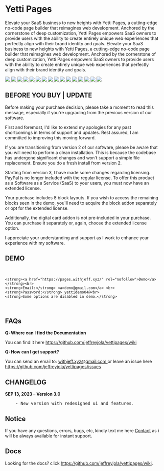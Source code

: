 # Yetti Pages
Elevate your SaaS business to new heights with Yetti Pages, a cutting-edge no-code page builder that reimagines web development. Anchored by the cornerstone of deep customization, Yetti Pages empowers SaaS owners to provide users with the ability to create entirely unique web experiences that perfectly align with their brand identity and goals.
Elevate your SaaS business to new heights with Yetti Pages, a cutting-edge no-code page builder that reimagines web development. Anchored by the cornerstone of deep customization, Yetti Pages empowers SaaS owners to provide users with the ability to create entirely unique web experiences that perfectly align with their brand identity and goals.

<a href="https://pages.withjeff.xyz/">
  <img src="https://i.ibb.co/2kv6xBk/Slide-16-9-15.png">
</a>
<a href="https://pages.withjeff.xyz/">
  <img src="https://i.ibb.co/wp61ttt/Slide-16-9-55.png">
</a>
<a href="https://pages.withjeff.xyz/">
  <img src="https://i.ibb.co/cNhzf6F/Slide-16-9-56.png">
</a>
<a href="https://pages.withjeff.xyz/">
  <img src="https://i.ibb.co/jJMWmfL/Slide-16-9-57.png">
</a>
<a href="https://pages.withjeff.xyz/">
  <img src="https://i.ibb.co/ZM3wkRg/Slide-16-9-58.png">
</a>
<a href="https://pages.withjeff.xyz/">
  <img src="https://i.ibb.co/dJKWg68/Slide-16-9-60.png">
</a>
<a href="https://pages.withjeff.xyz/">
  <img src="https://i.ibb.co/xfZgmgf/Slide-16-9-71.jpg">
</a>
<a href="https://pages.withjeff.xyz/">
  <img src="https://i.ibb.co/cXY4MRg/Slide-16-9-59.png">
</a>
<a href="https://pages.withjeff.xyz/">
  <img src="https://i.ibb.co/vvj8Xd9/Slide-16-9-53.jpg">
</a>
<a href="https://pages.withjeff.xyz/">
  <img src="https://i.ibb.co/x6c6C3t/Slide-16-9-9.png">
</a>
<a href="https://pages.withjeff.xyz/">
  <img src="https://i.ibb.co/9Z5L3vh/Slide-16-9-81.png">
</a>
<a href="https://pages.withjeff.xyz/">
  <img src="https://i.ibb.co/mTVRvwx/Slide-16-9-65.jpg">
</a>
<a href="https://pages.withjeff.xyz/">
  <img src="https://i.ibb.co/gSYw7WS/Slide-16-9-77.png">
</a>
<a href="https://pages.withjeff.xyz/">
  <img src="https://i.ibb.co/VwZW4qC/Slide-16-9-54.jpg">
</a>
<a href="https://pages.withjeff.xyz/">
  <img src="https://i.ibb.co/W3zkhXJ/Slide-16-9-74.jpg">
</a>
<a href="https://wa.me/+2348104199676">
  <img src="https://images.jeffjola.com/Rio/RIO EXPORT 20.png">
</a>
<h2>BEFORE YOU BUY | UPDATE</h2>
<p>Before making your purchase decision, please take a moment to read this message, especially if you're upgrading from the previous version of our software.</p>
<p>First and foremost, I'd like to extend my apologies for any past shortcomings in terms of support and updates. Rest assured, I am committed to improving this moving forward.</p>
<p>If you are transitioning from version 2 of our software, please be aware that you will need to perform a clean installation. This is because the codebase has undergone significant changes and won't support a simple file replacement. Ensure you do a fresh install from version 2.</p>
<p>Starting from version 3, I have made some changes regarding licensing. PayPal is no longer included with the regular license. To offer this product as a Software as a Service (SaaS) to your users, you must now have an extended license.</p>
<p>Your purchase includes 8 block layouts. If you wish to access the remaining blocks seen in the demo, you'll need to acquire the block addon separately or opt for the extended license.</p>
<p>Additionally, the digital card addon is not pre-included in your purchase. You can purchase it separately or, again, choose the extended license option.</p>
<p>I appreciate your understanding and support as I work to enhance your experience with my software.</p>

<h2>DEMO</h2>
<p>
    <br>

    <strong><a href="https://pages.withjeff.xyz/" rel="nofollow">Demo</a></strong><br>
    <strong>Email:</strong> <a>demo@gmail.com</a> <br>
    <strong>Password:</strong> yettidemo04@<br>
    <strong>Some options are disabled in demo.</strong>
</p>

<br>


<h2>FAQs</h2>
<p>
  <strong>Q: Where can I find the Documentation</strong>
  <br>
  <p>You can find it here <a href="https://github.com/jeffreyjola/yettipages/wiki">https://github.com/jeffreyjola/yettipages/wiki</a></p>

  <strong>Q: How can I get support?</strong>
  <br>
  <p>You can send an email to: <a href="mailto:withjeff.xyz@gmail.com">withjeff.xyz@gmail.com
  </a> or leave an issue here <a href="https://github.com/jeffreyjola/yettipages/issues">https://github.com/jeffreyjola/yettipages/issues</a></p>
</p>

<h2>CHANGELOG</h2>
<p><strong>SEP 13, 2023 – Version 3.0</strong></p>

<pre>
    - New version with redesigned ui and features.
</pre>

<h2>Notice</h2>
<p> If you have any questions, errors, bugs, etc, kindly text me here <a href="mailto:withjeff.xyz@gmail.com">Contact</a> as i will be always available for instant support.</p>

<h2>Docs</h2>
<p>Looking for the docs? click <a href="https://github.com/jeffreyjola/yettipages/wiki">https://github.com/jeffreyjola/yettipages/wiki</a>.</p>
